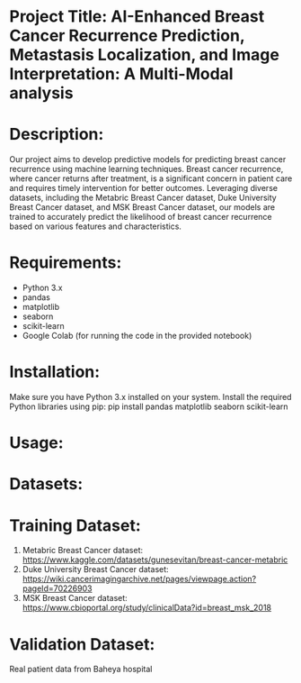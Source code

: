 # Project Title: AI-Enhanced Breast Cancer Recurrence Prediction, Metastasis Localization, and Image Interpretation: A Multi-Modal analysis

# Description:
Our project aims to develop predictive models for predicting breast cancer recurrence using machine learning techniques. Breast cancer recurrence, where cancer returns after treatment, is a significant concern in patient care and requires timely intervention for better outcomes. Leveraging diverse datasets, including the Metabric Breast Cancer dataset, Duke University Breast Cancer dataset, and MSK Breast Cancer dataset, our models are trained to accurately predict the likelihood of breast cancer recurrence based on various features and characteristics.

# Requirements:
- Python 3.x
- pandas
- matplotlib
- seaborn
- scikit-learn
- Google Colab (for running the code in the provided notebook)

# Installation:
Make sure you have Python 3.x installed on your system.
Install the required Python libraries using pip:
pip install pandas matplotlib seaborn scikit-learn

# Usage:


# Datasets:
# Training Dataset:
1. Metabric Breast Cancer dataset: https://www.kaggle.com/datasets/gunesevitan/breast-cancer-metabric
2. Duke University Breast Cancer dataset: https://wiki.cancerimagingarchive.net/pages/viewpage.action?pageId=70226903
3. MSK Breast Cancer dataset: https://www.cbioportal.org/study/clinicalData?id=breast_msk_2018
# Validation Dataset:
Real patient data from Baheya hospital

